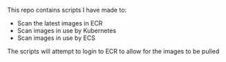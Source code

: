 
This repo contains scripts I have made to:
* Scan the latest images in ECR
* Scan images in use by Kubernetes
* Scan images in use by ECS

The scripts will attempt to login to ECR to allow for the images to be pulled
